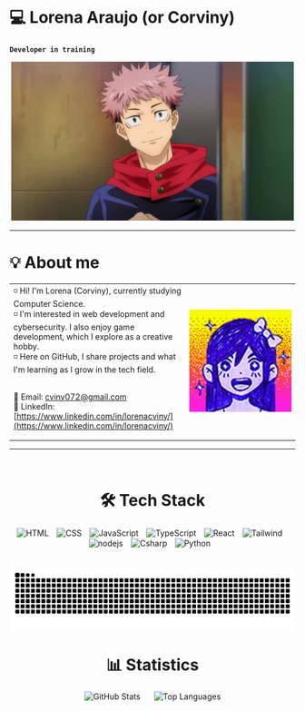 # 💻 Lorena Araujo (or Corviny)
**`Developer in training`**

<p align="center">
  <img src="./assets/Yuji.gif" alt="Yuji Itadori"/>
</p>

---
<div>
    <h1>💡 About me</h1>
    <table>
      <tr>
        <td>
    ◽️ Hi! I'm Lorena (Corviny), currently studying Computer Science. <br> 
    ◽️ I'm interested in web development and cybersecurity.  
    I also enjoy game development, which I explore as a creative hobby.  <br> 
    ◽️ Here on GitHub, I share projects and what I'm learning as I grow in the tech field.  <br><br>

📧 Email: [cviny072@gmail.com](mailto:cviny072@gmail.com)  
🔗 LinkedIn: [https://www.linkedin.com/in/lorenacviny/](https://www.linkedin.com/in/lorenacviny/)
        </td>
        <td align="right" style="min-width: 180px;">
          <img src="./assets/aubrey.gif" alt="Aubrey gif" width="180" />
        </td>
      </tr>
    </table>
</div>

---
<br>
<div align="center"> 
    <h1>🛠️ Tech Stack</h1>
    <img 
        align="center"
        alt="HTML"
        title="HTML" 
        height="60"
        style="padding-right: 10px;" 
        src="https://cdn.jsdelivr.net/gh/devicons/devicon@latest/icons/html5/html5-original.svg" 
    />
    <img 
        align="center"
        alt="CSS" 
        title="CSS"
        height="60"
        style="padding-right: 10px;" 
        src="https://cdn.jsdelivr.net/gh/devicons/devicon@latest/icons/css3/css3-original.svg" 
    />
    <img 
        align="center"
        alt="JavaScript" 
        title="JavaScript"
        height="60" 
        style="padding-right: 10px;" 
        src="https://cdn.jsdelivr.net/gh/devicons/devicon@latest/icons/javascript/javascript-original.svg" 
    />
    <img 
        align="center"
        alt="TypeScript"
        title="TypeScript" 
        height="60"
        style="padding-right: 10px;" 
        src="https://cdn.jsdelivr.net/gh/devicons/devicon@latest/icons/typescript/typescript-original.svg" 
    />
    <img 
        align="center"
        alt="React"
        title="React" 
        height="60" 
        style="padding-right: 10px;" 
        src="https://cdn.jsdelivr.net/gh/devicons/devicon@latest/icons/react/react-original.svg" 
    />
    <img 
        align="center"
        alt="Tailwind" 
        title="Tailwind"
        height="60" 
        style="padding-right: 10px;" 
        src="https://cdn.jsdelivr.net/gh/devicons/devicon@latest/icons/tailwindcss/tailwindcss-original.svg" 
    />
    <img 
        align="center"
        alt="nodejs" 
        title="Node JS"
        height="60"
        style="padding-right: 10px;" 
        src="https://cdn.jsdelivr.net/gh/devicons/devicon@latest/icons/nodejs/nodejs-plain-wordmark.svg" 
    />
     <img 
        align="center"
        alt="Csharp"
        title="C#" 
        height="60"
        style="padding-right: 10px;" 
        src="https://cdn.jsdelivr.net/gh/devicons/devicon@latest/icons/csharp/csharp-original.svg"
    />
    <img 
        align="center" 
        alt="Python" 
        title="Python"
        height="60" 
        style="padding-right: 10px;" 
        src="https://cdn.jsdelivr.net/gh/devicons/devicon@latest/icons/python/python-original.svg" 
    />
</div>

<br/>
<br/>

<div align="center">
    <img src="https://raw.githubusercontent.com/corvinyy/corvinyy/output/snake.svg" alt="Snake animation" />
</div>

<div align="center">
  <h1>📊 Statistics</h1>
  <p>
    <img
      alt="GitHub Stats"
      height="200"
      style="padding-right: 10px; width: 420px;"
      src="https://github-readme-stats.vercel.app/api?username=corvinyy&show_icons=true&theme=tokyonight&include_all_commits=true&locale=en"
    />
    <img
      alt="Top Languages"
      height="200"
      style="padding-left: 10px; width: 390px;"
      src="https://github-readme-stats.vercel.app/api/top-langs/?username=corvinyy&theme=tokyonight&layout=compact&custom_title=Technologies&langs_count=9"
    />
  </p>
</div>

